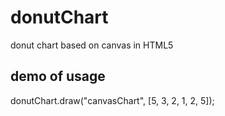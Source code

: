 # donutChart
donut chart based on canvas in HTML5

## demo of usage
 donutChart.draw("canvasChart", [5, 3, 2, 1, 2, 5]);
